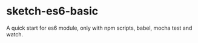 # sketch-es6-basic
A quick start for es6 module, only with npm scripts, babel, mocha test and watch.
